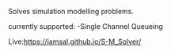 Solves simulation modelling problems.

currently supported:
-Single Channel Queueing 


Live:https://iamsal.github.io/S-M_Solver/



